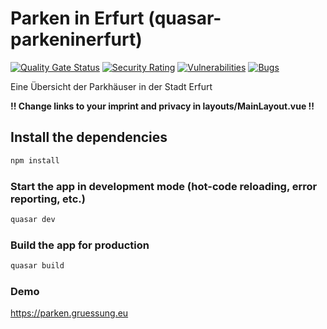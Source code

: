 # Parken in Erfurt (quasar-parkeninerfurt)

[![Quality Gate Status](https://sonarcloud.io/api/project_badges/measure?project=gruessung_q_parkeninerfurt&metric=alert_status)](https://sonarcloud.io/dashboard?id=gruessung_q_parkeninerfurt) [![Security Rating](https://sonarcloud.io/api/project_badges/measure?project=gruessung_q_parkeninerfurt&metric=security_rating)](https://sonarcloud.io/dashboard?id=gruessung_q_parkeninerfurt) [![Vulnerabilities](https://sonarcloud.io/api/project_badges/measure?project=gruessung_q_parkeninerfurt&metric=vulnerabilities)](https://sonarcloud.io/dashboard?id=gruessung_q_parkeninerfurt) [![Bugs](https://sonarcloud.io/api/project_badges/measure?project=gruessung_q_parkeninerfurt&metric=bugs)](https://sonarcloud.io/dashboard?id=gruessung_q_parkeninerfurt)


Eine Übersicht der Parkhäuser in der Stadt Erfurt

**!! Change links to your imprint and privacy in layouts/MainLayout.vue !!**

## Install the dependencies
```bash
npm install
```

### Start the app in development mode (hot-code reloading, error reporting, etc.)
```bash
quasar dev
```


### Build the app for production
```bash
quasar build
```

### Demo
https://parken.gruessung.eu
